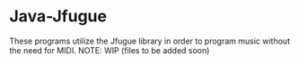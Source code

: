 # Java-Jfugue
These programs utilize the Jfugue library in order to program music without the need for MIDI.
NOTE: WIP (files to be added soon)
